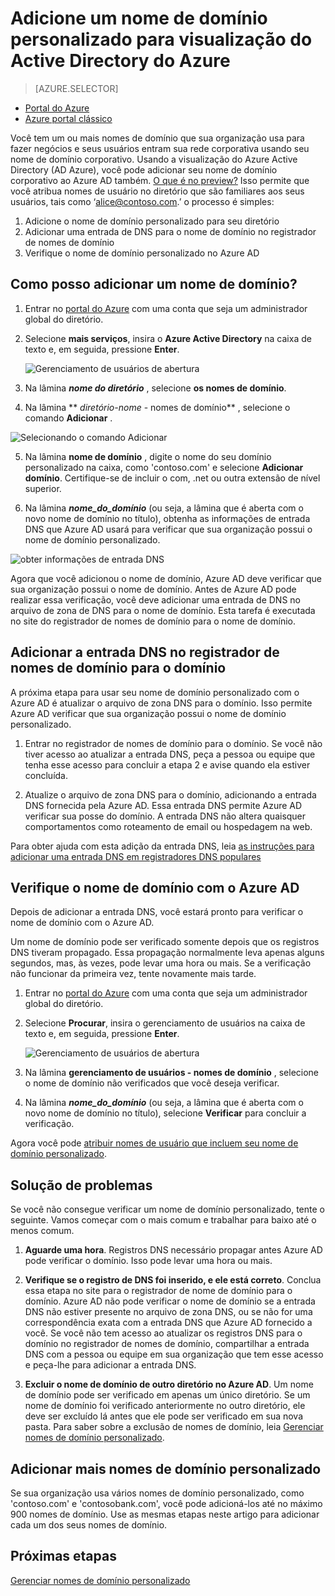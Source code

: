 <properties
    pageTitle="Adicionar seu nome de domínio personalizado para visualização do Active Directory do Azure | Microsoft Azure"
    description="Como adicionar nomes de domínio da sua empresa ao Azure Active Directory e como verificar o nome de domínio."
    services="active-directory"
    documentationCenter=""
    authors="jeffsta"
    manager="femila"
    editor=""/>

<tags
    ms.service="active-directory"
    ms.workload="identity"
    ms.tgt_pltfrm="na"
    ms.devlang="na"
    ms.topic="article"
    ms.date="10/17/2016"
    ms.author="curtand"/>

# <a name="add-a-custom-domain-name-to-azure-active-directory-preview"></a>Adicione um nome de domínio personalizado para visualização do Active Directory do Azure

> [AZURE.SELECTOR]
- [Portal do Azure](active-directory-domains-add-azure-portal.md)
- [Azure portal clássico](active-directory-add-domain.md)

Você tem um ou mais nomes de domínio que sua organização usa para fazer negócios e seus usuários entram sua rede corporativa usando seu nome de domínio corporativo. Usando a visualização do Azure Active Directory (AD Azure), você pode adicionar seu nome de domínio corporativo ao Azure AD também. [O que é no preview?](active-directory-preview-explainer.md) Isso permite que você atribua nomes de usuário no diretório que são familiares aos seus usuários, tais como ‘alice@contoso.com.’ o processo é simples:

1. Adicione o nome de domínio personalizado para seu diretório
2. Adicionar uma entrada de DNS para o nome de domínio no registrador de nomes de domínio
3. Verifique o nome de domínio personalizado no Azure AD

## <a name="how-do-i-add-a-domain-name"></a>Como posso adicionar um nome de domínio?

1.  Entrar no [portal do Azure](https://portal.azure.com) com uma conta que seja um administrador global do diretório.

2.  Selecione **mais serviços**, insira o **Azure Active Directory** na caixa de texto e, em seguida, pressione **Enter**.

    ![Gerenciamento de usuários de abertura](./media/active-directory-domains-add-azure-portal/user-management.png)

3. Na lâmina ***nome do diretório*** , selecione **os nomes de domínio**.

4. Na lâmina ** *diretório-nome* - nomes de domínio** , selecione o comando **Adicionar** .

  ![Selecionando o comando Adicionar](./media/active-directory-domains-add-azure-portal/add-command.png)

5. Na lâmina **nome de domínio** , digite o nome do seu domínio personalizado na caixa, como 'contoso.com' e selecione **Adicionar domínio**. Certifique-se de incluir o com, .net ou outra extensão de nível superior.

6. Na lâmina ***nome_do_domínio*** (ou seja, a lâmina que é aberta com o novo nome de domínio no título), obtenha as informações de entrada DNS que Azure AD usará para verificar que sua organização possui o nome de domínio personalizado.

  ![obter informações de entrada DNS](./media/active-directory-domains-add-azure-portal/get-dns-info.png)

Agora que você adicionou o nome de domínio, Azure AD deve verificar que sua organização possui o nome de domínio. Antes de Azure AD pode realizar essa verificação, você deve adicionar uma entrada de DNS no arquivo de zona de DNS para o nome de domínio. Esta tarefa é executada no site do registrador de nomes de domínio para o nome de domínio.

## <a name="add-the-dns-entry-at-the-domain-name-registrar-for-the-domain"></a>Adicionar a entrada DNS no registrador de nomes de domínio para o domínio

A próxima etapa para usar seu nome de domínio personalizado com o Azure AD é atualizar o arquivo de zona DNS para o domínio. Isso permite Azure AD verificar que sua organização possui o nome de domínio personalizado.

1.  Entrar no registrador de nomes de domínio para o domínio. Se você não tiver acesso ao atualizar a entrada DNS, peça a pessoa ou equipe que tenha esse acesso para concluir a etapa 2 e avise quando ela estiver concluída.

2.  Atualize o arquivo de zona DNS para o domínio, adicionando a entrada DNS fornecida pela Azure AD. Essa entrada DNS permite Azure AD verificar sua posse do domínio. A entrada DNS não altera quaisquer comportamentos como roteamento de email ou hospedagem na web.

Para obter ajuda com esta adição da entrada DNS, leia [as instruções para adicionar uma entrada DNS em registradores DNS populares](https://support.office.com/article/Create-DNS-records-for-Office-365-when-you-manage-your-DNS-records-b0f3fdca-8a80-4e8e-9ef3-61e8a2a9ab23/)

## <a name="verify-the-domain-name-with-azure-ad"></a>Verifique o nome de domínio com o Azure AD

Depois de adicionar a entrada DNS, você estará pronto para verificar o nome de domínio com o Azure AD.

Um nome de domínio pode ser verificado somente depois que os registros DNS tiveram propagado. Essa propagação normalmente leva apenas alguns segundos, mas, às vezes, pode levar uma hora ou mais. Se a verificação não funcionar da primeira vez, tente novamente mais tarde.

1.  Entrar no [portal do Azure](https://portal.azure.com) com uma conta que seja um administrador global do diretório.

2.  Selecione **Procurar**, insira o gerenciamento de usuários na caixa de texto e, em seguida, pressione **Enter**.

    ![Gerenciamento de usuários de abertura](./media/active-directory-domains-add-azure-portal/user-management.png)

3. Na lâmina **gerenciamento de usuários - nomes de domínio** , selecione o nome de domínio não verificados que você deseja verificar.

4. Na lâmina ***nome_do_domínio*** (ou seja, a lâmina que é aberta com o novo nome de domínio no título), selecione **Verificar** para concluir a verificação.

Agora você pode [atribuir nomes de usuário que incluem seu nome de domínio personalizado](active-directory-users-create-azure-portal.md).

## <a name="troubleshooting"></a>Solução de problemas

Se você não consegue verificar um nome de domínio personalizado, tente o seguinte. Vamos começar com o mais comum e trabalhar para baixo até o menos comum.

1.  **Aguarde uma hora**. Registros DNS necessário propagar antes Azure AD pode verificar o domínio. Isso pode levar uma hora ou mais.

2.  **Verifique se o registro de DNS foi inserido, e ele está correto**. Conclua essa etapa no site para o registrador de nome de domínio para o domínio. Azure AD não pode verificar o nome de domínio se a entrada DNS não estiver presente no arquivo de zona DNS, ou se não for uma correspondência exata com a entrada DNS que Azure AD fornecido a você. Se você não tem acesso ao atualizar os registros DNS para o domínio no registrador de nomes de domínio, compartilhar a entrada DNS com a pessoa ou equipe em sua organização que tem esse acesso e peça-lhe para adicionar a entrada DNS.

3.  **Excluir o nome de domínio de outro diretório no Azure AD**. Um nome de domínio pode ser verificado em apenas um único diretório. Se um nome de domínio foi verificado anteriormente no outro diretório, ele deve ser excluído lá antes que ele pode ser verificado em sua nova pasta. Para saber sobre a exclusão de nomes de domínio, leia [Gerenciar nomes de domínio personalizado](active-directory-domains-manage-azure-portal.md).    

## <a name="add-more-custom-domain-names"></a>Adicionar mais nomes de domínio personalizado

Se sua organização usa vários nomes de domínio personalizado, como 'contoso.com' e 'contosobank.com', você pode adicioná-los até no máximo 900 nomes de domínio. Use as mesmas etapas neste artigo para adicionar cada um dos seus nomes de domínio.

## <a name="next-steps"></a>Próximas etapas

[Gerenciar nomes de domínio personalizado](active-directory-domains-manage-azure-portal.md)
